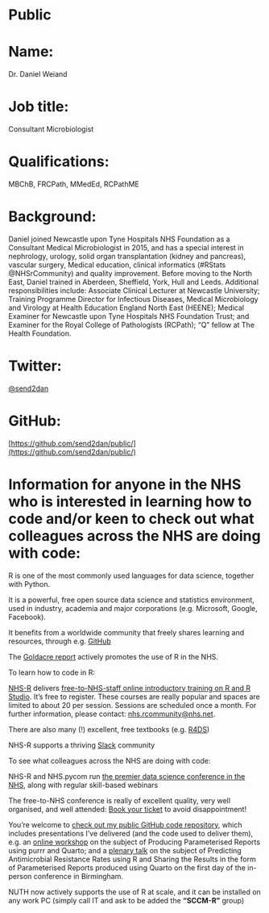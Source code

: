 # Public

# Name: 
Dr. Daniel Weiand

# Job title: 
Consultant Microbiologist

# Qualifications: 
MBChB, FRCPath, MMedEd, RCPathME

# Background: 
Daniel joined Newcastle upon Tyne Hospitals NHS Foundation as a Consultant Medical Microbiologist in 2015, and has a special interest in nephrology, urology, solid organ transplantation (kidney and pancreas), vascular surgery, Medical education, clinical informatics (#RStats @NHSrCommunity) and quality improvement. Before moving to the North East, Daniel trained in Aberdeen, Sheffield, York, Hull and Leeds. Additional responsibilities include: Associate Clinical Lecturer at Newcastle University; Training Programme Director for Infectious Diseases, Medical Microbiology and Virology at Health Education England North East (HEENE); Medical Examiner for Newcastle upon Tyne Hospitals NHS Foundation Trust; and Examiner for the Royal College of Pathologists (RCPath); “Q” fellow at The Health Foundation.

# Twitter:
[@send2dan](https://twitter.com/send2dan?lang=en)

# GitHub:
[https://github.com/send2dan/public/](https://github.com/send2dan/public/)

# Information for anyone in the NHS who is interested in learning how to code and/or keen to check out what colleagues across the NHS are doing with code:

R is one of the most commonly used languages for data science, together with Python.

   It is a powerful, free open source data science and statistics environment, used in industry, academia and major corporations (e.g. Microsoft, Google, Facebook).

   It benefits from a worldwide community that freely shares learning and resources, through e.g. [GitHub](https://github.com/send2dan/)

   The [Goldacre report](https://assets.publishing.service.gov.uk/government/uploads/system/uploads/attachment_data/file/1067053/goldacre-review-using-health-data-for-research-and-analysis.pdf) actively promotes the use of R in the NHS.

To learn how to code in R:

   [NHS-R](https://nhsrcommunity.com/about/) delivers [free-to-NHS-staff online introductory training on R and R Studio](https://nhsrcommunity.com/events/#event_type-workshops). It’s free to register. These courses are really popular and spaces are limited to about 20 per session. Sessions are scheduled once a month. For further information, please contact: [nhs.rcommunity@nhs.net](mailto:nhs.rcommunity@nhs.net). 

   There are also many (!) excellent, free textbooks (e.g. [R4DS](https://r4ds.hadley.nz/))

   NHS-R supports a thriving [Slack](https://nhsrcommunity.slack.com/) community

To see what colleagues across the NHS are doing with code:

   NHS-R and NHS.pycom run [the premier data science conference in the NHS](https://nhsrcommunity.com/events/#event_type-conferences), along with regular skill-based webinars 

   The free-to-NHS conference is really of excellent quality, very well organised, and well attended: [Book your ticket](https://nhsrcommunity.com/events/) to avoid disappointment!

   You’re welcome to [check out my public GitHub code repository](https://github.com/send2dan/public), which includes presentations I’ve delivered (and the code used to deliver them), e.g. an [online workshop](https://nhsrcommunity.com/events/nhs-r-nhs-pycom-online-conference-workshop-2023-producing-parameterised-reports-using-purrr-and-quarto/) on the subject of Producing Parameterised Reports using purrr and Quarto; and a [plenary talk](https://nhsrcommunity.com/events/nhs-r-community-conference-2023-ticket-for-in-person-attendance-on-tuesday-17th-october-2023/) on the subject of Predicting Antimicrobial Resistance Rates using R and Sharing the Results in the form of Parameterised Reports produced using Quarto on the first day of the in-person conference in Birmingham. 

NUTH now actively supports the use of R at scale, and it can be installed on any work PC (simply call IT and ask to be added the **“SCCM-R”** group)



